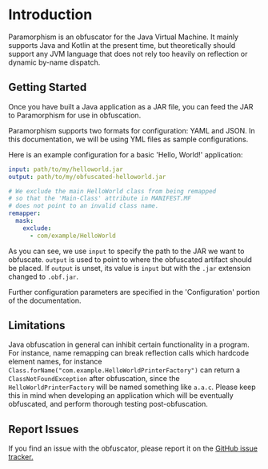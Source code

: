 # Introduction

Paramorphism is an obfuscator for the Java Virtual Machine. It mainly supports Java and Kotlin at the present time, but theoretically should support any JVM language that does not rely too heavily on reflection or dynamic by-name dispatch.

## Getting Started

Once you have built a Java application as a JAR file, you can feed the JAR to Paramorphism for use in obfuscation.

Paramorphism supports two formats for configuration: YAML and JSON. In this documentation, we will be using YML files as sample configurations.

Here is an example configuration for a basic 'Hello, World!' application:

```yml
input: path/to/my/helloworld.jar
output: path/to/my/obfuscated-helloworld.jar

# We exclude the main HelloWorld class from being remapped
# so that the 'Main-Class' attribute in MANIFEST.MF
# does not point to an invalid class name.
remapper:
  mask:
    exclude:
      - com/example/HelloWorld
```

As you can see, we use `input` to specify the path to the JAR we want to obfuscate. `output` is used to point to where the obfuscated artifact should be placed. If `output` is unset, its value is `input` but with the `.jar` extension changed to `.obf.jar`.

Further configuration parameters are specified in the 'Configuration' portion of the documentation.

## Limitations

Java obfuscation in general can inhibit certain functionality in a program. For instance, name remapping can break reflection calls which hardcode
element names, for instance `Class.forName("com.example.HelloWorldPrinterFactory")` can return a `ClassNotFoundException` after obfuscation, since the `HelloWorldPrinterFactory` will be named something like `a.a.c`. Please keep this in mind when developing an application which will be eventually obfuscated, and perform thorough testing post-obfuscation.

## Report Issues

If you find an issue with the obfuscator, please report it on the [GitHub issue tracker.](https://github.com/SerenityEnterprises/paramorphism-issues/)
